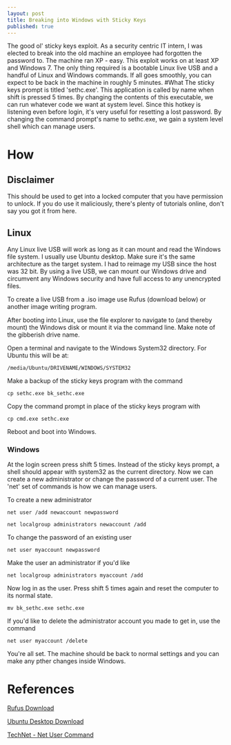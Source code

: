 ```yaml
---
layout: post
title: Breaking into Windows with Sticky Keys
published: true
---
```

The good ol' sticky keys exploit. As a security centric IT intern, I was elected to break into the old machine an employee had forgotten the password to. The machine ran XP - easy. This exploit works on at least XP and Windows 7. The only thing required is a bootable Linux live USB and a handful of Linux and Windows commands. If all goes smoothly, you can expect to be back in the machine in roughly 5 minutes.
#What
The sticky keys prompt is titled 'sethc.exe'. This application is called by name when shift is pressed 5 times. By changing the contents of this executable, we can run whatever code we want at system level. Since this hotkey is listening even before login, it's very useful for resetting a lost password. By changing the command prompt's name to sethc.exe, we gain a system level shell which can manage users.

# How

## Disclaimer

This should be used to get into a locked computer that you have permission to unlock. If you do use it maliciously, there's plenty of tutorials online, don't say you got it from here.

## Linux

Any Linux live USB will work as long as it can mount and read the Windows file system. I usually use Ubuntu desktop. Make sure it's the same architecture as the target system. I had to reimage my USB since the host was 32 bit. By using a live USB, we can mount our Windows drive and circumvent any Windows security and have full access to any unencrypted files.

To create a live USB from a .iso image use Rufus (download below) or another image writing program.

After booting into Linux, use the file explorer to navigate to (and thereby mount) the Windows disk or mount it via the command line. Make note of the gibberish drive name.

Open a terminal and navigate to the Windows System32 directory. For Ubuntu this will be at:

`/media/Ubuntu/DRIVENAME/WINDOWS/SYSTEM32`

Make a backup of the sticky keys program with the command

`cp sethc.exe bk_sethc.exe`
    
Copy the command prompt in place of the sticky keys program with

`cp cmd.exe sethc.exe`

Reboot and boot into Windows.

### Windows

At the login screen press shift 5 times. Instead of the sticky keys prompt, a shell should appear with system32 as the current directory. Now we can create a new administrator or change the password of a current user. The 'net' set of commands is how we can manage users.

To create a new administrator

```
net user /add newaccount newpassword

net localgroup administrators newaccount /add
```

To change the password of an existing user

`net user myaccount newpassword`

Make the user an administrator if you'd like

`net localgroup administrators myaccount /add`


Now log in as the user. Press shift 5 times again and reset the computer to its normal state.

`mv bk_sethc.exe sethc.exe`

If you'd like to delete the administrator account you made to get in, use the command

`net user myaccount /delete`

You're all set. The machine should be back to normal settings and you can make any pther changes inside Windows.

# References

[Rufus Download]("https://rufus.akeo.ie/)

[Ubuntu Desktop Download]("https://www.ubuntu.com/download/desktop")

[TechNet - Net User Command]("https://technet.microsoft.com/en-us/library/bb490718.aspx")
